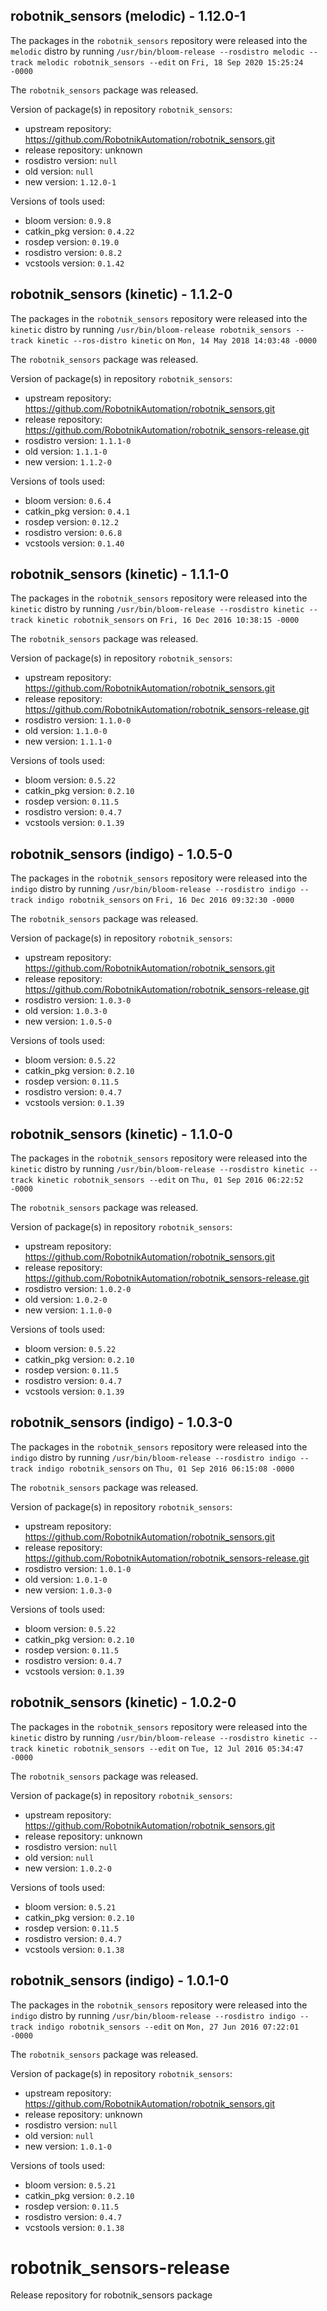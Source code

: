## robotnik_sensors (melodic) - 1.12.0-1

The packages in the `robotnik_sensors` repository were released into the `melodic` distro by running `/usr/bin/bloom-release --rosdistro melodic --track melodic robotnik_sensors --edit` on `Fri, 18 Sep 2020 15:25:24 -0000`

The `robotnik_sensors` package was released.

Version of package(s) in repository `robotnik_sensors`:

- upstream repository: https://github.com/RobotnikAutomation/robotnik_sensors.git
- release repository: unknown
- rosdistro version: `null`
- old version: `null`
- new version: `1.12.0-1`

Versions of tools used:

- bloom version: `0.9.8`
- catkin_pkg version: `0.4.22`
- rosdep version: `0.19.0`
- rosdistro version: `0.8.2`
- vcstools version: `0.1.42`


## robotnik_sensors (kinetic) - 1.1.2-0

The packages in the `robotnik_sensors` repository were released into the `kinetic` distro by running `/usr/bin/bloom-release robotnik_sensors --track kinetic --ros-distro kinetic` on `Mon, 14 May 2018 14:03:48 -0000`

The `robotnik_sensors` package was released.

Version of package(s) in repository `robotnik_sensors`:

- upstream repository: https://github.com/RobotnikAutomation/robotnik_sensors.git
- release repository: https://github.com/RobotnikAutomation/robotnik_sensors-release.git
- rosdistro version: `1.1.1-0`
- old version: `1.1.1-0`
- new version: `1.1.2-0`

Versions of tools used:

- bloom version: `0.6.4`
- catkin_pkg version: `0.4.1`
- rosdep version: `0.12.2`
- rosdistro version: `0.6.8`
- vcstools version: `0.1.40`


## robotnik_sensors (kinetic) - 1.1.1-0

The packages in the `robotnik_sensors` repository were released into the `kinetic` distro by running `/usr/bin/bloom-release --rosdistro kinetic --track kinetic robotnik_sensors` on `Fri, 16 Dec 2016 10:38:15 -0000`

The `robotnik_sensors` package was released.

Version of package(s) in repository `robotnik_sensors`:

- upstream repository: https://github.com/RobotnikAutomation/robotnik_sensors.git
- release repository: https://github.com/RobotnikAutomation/robotnik_sensors-release.git
- rosdistro version: `1.1.0-0`
- old version: `1.1.0-0`
- new version: `1.1.1-0`

Versions of tools used:

- bloom version: `0.5.22`
- catkin_pkg version: `0.2.10`
- rosdep version: `0.11.5`
- rosdistro version: `0.4.7`
- vcstools version: `0.1.39`


## robotnik_sensors (indigo) - 1.0.5-0

The packages in the `robotnik_sensors` repository were released into the `indigo` distro by running `/usr/bin/bloom-release --rosdistro indigo --track indigo robotnik_sensors` on `Fri, 16 Dec 2016 09:32:30 -0000`

The `robotnik_sensors` package was released.

Version of package(s) in repository `robotnik_sensors`:

- upstream repository: https://github.com/RobotnikAutomation/robotnik_sensors.git
- release repository: https://github.com/RobotnikAutomation/robotnik_sensors-release.git
- rosdistro version: `1.0.3-0`
- old version: `1.0.3-0`
- new version: `1.0.5-0`

Versions of tools used:

- bloom version: `0.5.22`
- catkin_pkg version: `0.2.10`
- rosdep version: `0.11.5`
- rosdistro version: `0.4.7`
- vcstools version: `0.1.39`


## robotnik_sensors (kinetic) - 1.1.0-0

The packages in the `robotnik_sensors` repository were released into the `kinetic` distro by running `/usr/bin/bloom-release --rosdistro kinetic --track kinetic robotnik_sensors --edit` on `Thu, 01 Sep 2016 06:22:52 -0000`

The `robotnik_sensors` package was released.

Version of package(s) in repository `robotnik_sensors`:

- upstream repository: https://github.com/RobotnikAutomation/robotnik_sensors.git
- release repository: https://github.com/RobotnikAutomation/robotnik_sensors-release.git
- rosdistro version: `1.0.2-0`
- old version: `1.0.2-0`
- new version: `1.1.0-0`

Versions of tools used:

- bloom version: `0.5.22`
- catkin_pkg version: `0.2.10`
- rosdep version: `0.11.5`
- rosdistro version: `0.4.7`
- vcstools version: `0.1.39`


## robotnik_sensors (indigo) - 1.0.3-0

The packages in the `robotnik_sensors` repository were released into the `indigo` distro by running `/usr/bin/bloom-release --rosdistro indigo --track indigo robotnik_sensors` on `Thu, 01 Sep 2016 06:15:08 -0000`

The `robotnik_sensors` package was released.

Version of package(s) in repository `robotnik_sensors`:

- upstream repository: https://github.com/RobotnikAutomation/robotnik_sensors.git
- release repository: https://github.com/RobotnikAutomation/robotnik_sensors-release.git
- rosdistro version: `1.0.1-0`
- old version: `1.0.1-0`
- new version: `1.0.3-0`

Versions of tools used:

- bloom version: `0.5.22`
- catkin_pkg version: `0.2.10`
- rosdep version: `0.11.5`
- rosdistro version: `0.4.7`
- vcstools version: `0.1.39`


## robotnik_sensors (kinetic) - 1.0.2-0

The packages in the `robotnik_sensors` repository were released into the `kinetic` distro by running `/usr/bin/bloom-release --rosdistro kinetic --track kinetic robotnik_sensors --edit` on `Tue, 12 Jul 2016 05:34:47 -0000`

The `robotnik_sensors` package was released.

Version of package(s) in repository `robotnik_sensors`:

- upstream repository: https://github.com/RobotnikAutomation/robotnik_sensors.git
- release repository: unknown
- rosdistro version: `null`
- old version: `null`
- new version: `1.0.2-0`

Versions of tools used:

- bloom version: `0.5.21`
- catkin_pkg version: `0.2.10`
- rosdep version: `0.11.5`
- rosdistro version: `0.4.7`
- vcstools version: `0.1.38`


## robotnik_sensors (indigo) - 1.0.1-0

The packages in the `robotnik_sensors` repository were released into the `indigo` distro by running `/usr/bin/bloom-release --rosdistro indigo --track indigo robotnik_sensors --edit` on `Mon, 27 Jun 2016 07:22:01 -0000`

The `robotnik_sensors` package was released.

Version of package(s) in repository `robotnik_sensors`:

- upstream repository: https://github.com/RobotnikAutomation/robotnik_sensors.git
- release repository: unknown
- rosdistro version: `null`
- old version: `null`
- new version: `1.0.1-0`

Versions of tools used:

- bloom version: `0.5.21`
- catkin_pkg version: `0.2.10`
- rosdep version: `0.11.5`
- rosdistro version: `0.4.7`
- vcstools version: `0.1.38`


# robotnik_sensors-release
Release repository for robotnik_sensors package

